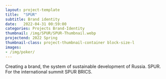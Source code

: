 ```yaml
---
layout: project-template
title:  "SPUR"
subtitle: Brand identity
date:   2022-04-31 00:59:00
categories: Projects Brand-Identity
thumbnail: /img/SPUR/SPUR-Thumbnail.webp
projectend: 2022 Spring
thumbnail-class: project-thumbnail-container block-size-l
images:
- /img/poker/
---
```


Creating a brand, the system of sustainable development of Russia. SPUR. For the international summit SPUR BRICS.